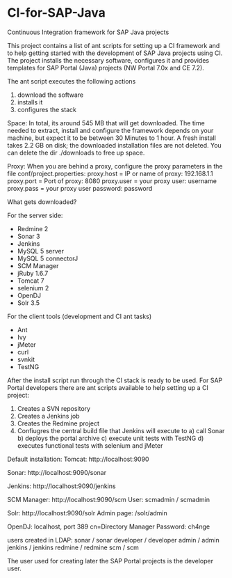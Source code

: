CI-for-SAP-Java
===============

Continuous Integration framework for SAP Java projects

This project contains a list of ant scripts for setting up a CI framework and to help getting started with the development of SAP Java projects using CI. The project installs the necessary software, configures it and provides templates for SAP Portal (Java) projects (NW Portal 7.0x and CE 7.2).

The ant script executes the following actions
1. download the software
2. installs it
3. configures the stack

Space:
In total, its around 545 MB that will get downloaded. The time needed to extract, install and configure the framework depends on your machine, but expect it to be between 30 Minutes to 1 hour.
A fresh install takes 2.2 GB on disk; the downloaded installation files are not deleted. You can delete the dir ./downloads to free up space.

Proxy:
When you are behind a proxy, configure the proxy parameters in the file conf/project.properties:
proxy.host = IP or name of proxy: 192.168.1.1
proxy.port = Port of proxy: 8080
proxy.user = your proxy user: username
proxy.pass = your proxy user password: password


What gets downloaded?

For the server side:
- Redmine 2
- Sonar 3
- Jenkins
- MySQL 5 server
- MySQL 5 connectorJ
- SCM Manager
- jRuby 1.6.7
- Tomcat 7
- selenium 2
- OpenDJ
- Solr 3.5

For the client tools (development and CI ant tasks)
- Ant
- Ivy
- jMeter
- curl
- svnkit
- TestNG


After the install script run through the CI stack is ready to be used. For SAP Portal developers there are ant scripts available to help setting up a CI project:
1. Creates a SVN repository
2. Creates a Jenkins job
3. Creates the Redmine project
4. Confiugres the central build file that Jenkins will execute to
a) call Sonar
b) deploys the portal archive
c) execute unit tests with TestNG
d) executes functional tests with selenium and jMeter


Default installation:
Tomcat: http://localhost:9090

Sonar: http://localhost:9090/sonar

Jenkins: http://localhost:9090/jenkins

SCM Manager: http://localhost:9090/scm
User: scmadmin / scmadmin

Solr: http://localhost:9090/solr
Admin page: /solr/admin

OpenDJ: localhost, port 389
cn=Directory Manager
Password: ch4nge

users created in LDAP:
sonar / sonar
developer / developer
admin / admin
jenkins / jenkins
redmine / redmine
scm / scm

The user used for creating later the SAP Portal projects is the developer user.